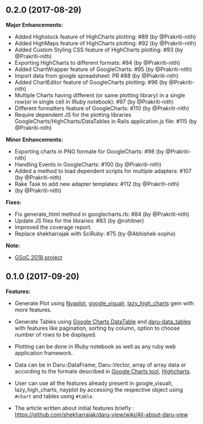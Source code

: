 ## 0.2.0 (2017-08-29)

**Major Enhancements:**

- Added Highstock feature of HighCharts plotting: #89 (by @Prakriti-nith)
- Added HighMaps feature of HighCharts plotting: #92 (by @Prakriti-nith)
- Added Custom Styling CSS feature of HighCharts plotting: #93
(by @Prakriti-nith)
- Exporting HighCharts to different formats: #94 (by @Prakriti-nith)
- Added ChartWrapper feature of GoogleCharts: #95 (by @Prakriti-nith)
- Import data from google spreadsheet: PR #88 (by @Prakriti-nith)
- Added ChartEditor feature of GoogleCharts plotting: #96 (by @Prakriti-nith)
- Multiple Charts having different (or same plotting library)
in a single row(or in single cell in IRuby notebook): #97 (by @Prakriti-nith)
- Different formatters feature of GoogleCharts: #110 (by @Prakriti-nith)
- Require dependent JS for the plotting libraries
GoogleCharts/HighCharts/DataTables in Rails application.js file: #115
(by @Prakriti-nith)


**Minor Enhancements:**

- Exporting charts in PNG formate for GoogleCharts: #98 (by @Prakriti-nith)
- Handling Events in GoogleCharts: #100 (by @Prakriti-nith)
- Added a method to load dependent scripts for multiple adapters: #107
(by @Prakriti-nith)
- Rake Task to add new adapter templates: #112 (by @Prakriti-nith)
- (by @Prakriti-nith)

**Fixes:**

- Fix generate_html method in googlecharts.rb: #84 (by @Prakriti-nith)
- Update JS files for the libraries: #83 (by @rohitner)
- Improved the coverage report.
- Replace shekharrajak with SciRuby: #75 (by @Abhishek-sopho)

**Note:**

* [GSoC 2018 project](https://github.com/SciRuby/daru-view/wiki/GSoC-2018---Progress-Report)

## 0.1.0 (2017-09-20)

**Features:**

- Generate Plot using [Nyaplot](https://github.com/SciRuby/nyaplot),
[google_visualr](https://github.com/winston/google_visualr/),
[lazy_high_charts](https://github.com/michelson/lazy_high_charts) gem with more features.

- Generate Tables using [Google Charts DataTable](https://developers.google.com/chart/interactive/docs/gallery/table) and [daru-data_tables](https://github.com/Shekharrajak/daru-data_tables) with features like pagination, sorting by column, option to choose number of rows to be displayed.

- Plotting can be done in IRuby notebook as well as any ruby web application
framework.

- Data can be in Daru::DataFrame, Daru::Vector, array of array data or
according to the formate described in [Google Charts tool](https://developers.google.com/chart/interactive/docs/gallery), [Highcharts](https://www.highcharts.com/demo).

- User can use all the features already present in google_visualr,
lazy_high_charts, nayplot by accessing the respective object using
`#chart` and tables using `#table`.

- The article written about initial features briefly : https://github.com/shekharrajak/daru-view/wiki/All-about-daru-view
